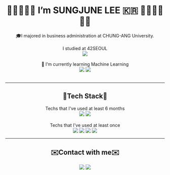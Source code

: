 <!-- ![header](https://capsule-render.vercel.app/api?type=transparent&color=auto&height=100&section=header&text=KKIYOU&fontSize=49) -->

<h1 align="center">👋👋🏼👋🏾 I’m SUNGJUNE LEE 🇰🇷 👋🏿👋🏻👋🏽</h1>

<p align="center">
  🎓I majored in business administration at CHUNG-ANG University.
  <br><br>
  I studied at 42SEOUL
  <br><img src="https://img.shields.io/badge/42SEOUL-000000?style=flat-square&logo=42&logoColor=white"/>
  <br><br>
  📕 I’m currently learning Machine Learning
  <br>
  <img src="https://img.shields.io/badge/TensorFlow-FF6F00?style=flat-square&logo=TensorFlow&logoColor=white"/> <img src="https://img.shields.io/badge/scikit-learn-F7931E?style=flat-square&logo=scikit-learn&logoColor=white"/>
  <br><br>  
</p>
<hr>

<h2 align="center">🌊Tech Stack🌊</h2>
<p align="center">
  Techs that I've used at least 6 months
  <br>
  <img src="https://img.shields.io/badge/Python-3776AB?style=flat-square&logo=Python&logoColor=white"/> <img src="https://img.shields.io/badge/C-A8B9CC?style=flat-square&logo=C&logoColor=white"/> 
  <br><br>
  Techs that I've used at least once
  <br>
  <img src="https://img.shields.io/badge/Django-092E20?style=flat-square&logo=Django&logoColor=white"/> <img src="https://img.shields.io/badge/MySQL-4479A1?style=flat-square&logo=MySQL&logoColor=white"/> <img src="https://img.shields.io/badge/Swift-FA7343?style=flat-square&logo=Swift&logoColor=white"/> <img src="https://img.shields.io/badge/R-276DC3?style=flat-square&logo=R&logoColor=white"/>
</p>
<hr>

<h2 align="center">✉️Contact with me✉️</h2>
<p align="center">
<a href="mailto:sungjune.kr@gmail.com" target="_blank"><img src="https://img.shields.io/badge/Mail-EA4335?style=flat-square&logo=Gmail&logoColor=white"/></a> <a href="https://velog.io/@kkiyou" target="_blank"><img src="https://img.shields.io/badge/Velog-20c997?style=flat-square&logo=Vimeo&logoColor=white"/></a>
</p>

